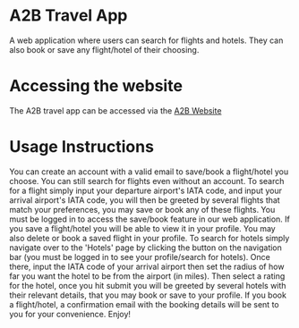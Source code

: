 # A2B Travel App

A web application where users can search for flights and hotels. They can also book or save any flight/hotel of their choosing.

# Accessing the website

The A2B travel app can be accessed via the [A2B Website](http://3.144.42.63/)

# Usage Instructions

You can create an account with a valid email to save/book a flight/hotel you choose. You can still search for flights even without an account. To search for a flight simply input your departure airport's IATA code, and input your arrival airport's IATA code, you will then 
be greeted by several flights that match your preferences, you may save or book any of these flights. You must be logged in to access the save/book feature in our web application. If you save a flight/hotel you will be able to view it in your profile. You may also delete or book a saved flight in your profile. To search for hotels simply navigate over to the 'Hotels' page by clicking the button on the navigation bar (you must be logged in to see your profile/search for hotels). Once there, input the IATA code of your arrival airport then set the radius of how far you want the hotel to be from the airport (in miles). Then select a rating for the hotel, once you hit submit you will be greeted by several hotels with their relevant details, that you may book or save to your profile. If you book a flight/hotel, a confirmation email with the booking details will be sent to you for your convenience. Enjoy! 
